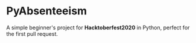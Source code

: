 # PyAbsenteeism
 
A simple beginner's project for **Hacktoberfest2020** in Python, perfect for the first pull request.